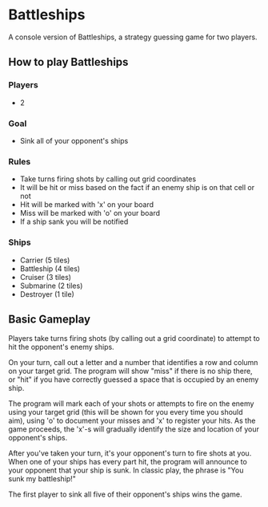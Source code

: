 # Battleships
A console version of Battleships, a strategy guessing game for two players.
## How to play Battleships
### Players
- 2
### Goal
- Sink all of your opponent's ships
### Rules
- Take turns firing shots by calling out grid coordinates
- It will be hit or miss based on the fact if an enemy ship is on that cell or not
- Hit will be marked with 'x' on your board
- Miss will be marked with 'o' on your board
- If a ship sank you will be notified
### Ships
- Carrier (5 tiles)
- Battleship (4 tiles)
- Cruiser (3 tiles)
- Submarine (2 tiles)
- Destroyer (1 tile)
## Basic Gameplay
Players take turns firing shots (by calling out a grid coordinate) to attempt to hit the opponent's enemy ships.

On your turn, call out a letter and a number that identifies a row and column on your target grid. The program will show "miss" if there is no ship there, or "hit" if you have correctly guessed a space that is occupied by an enemy ship.

The program will mark each of your shots or attempts to fire on the enemy using your target grid (this will be shown for you every time you should aim), using 'o' to document your misses and 'x' to register your hits. As the game proceeds, the 'x'-s will gradually identify the size and location of your opponent's ships.

After you've taken your turn, it's your opponent's turn to fire shots at you. When one of your ships has every part hit, the program will announce to your opponent that your ship is sunk. In classic play, the phrase is "You sunk my battleship!"

The first player to sink all five of their opponent's ships wins the game.